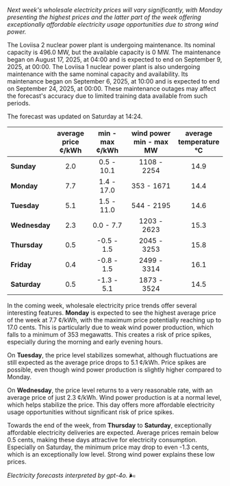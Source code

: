 *Next week's wholesale electricity prices will vary significantly, with Monday presenting the highest prices and the latter part of the week offering exceptionally affordable electricity usage opportunities due to strong wind power.*

The Loviisa 2 nuclear power plant is undergoing maintenance. Its nominal capacity is 496.0 MW, but the available capacity is 0 MW. The maintenance began on August 17, 2025, at 04:00 and is expected to end on September 9, 2025, at 00:00. The Loviisa 1 nuclear power plant is also undergoing maintenance with the same nominal capacity and availability. Its maintenance began on September 6, 2025, at 10:00 and is expected to end on September 24, 2025, at 00:00. These maintenance outages may affect the forecast's accuracy due to limited training data available from such periods.

The forecast was updated on Saturday at 14:24.

|          | average<br>price<br>¢/kWh | min - max<br>¢/kWh | wind power<br>min - max<br>MW | average<br>temperature<br>°C |
|:-------------|:----------------:|:----------------:|:-------------:|:-------------:|
| **Sunday**   | 2.0 | 0.5 - 10.1 | 1108 - 2254 | 14.9 |
| **Monday**   | 7.7 | 1.4 - 17.0 | 353 - 1671 | 14.4 |
| **Tuesday**  | 5.1 | 1.5 - 11.0 | 544 - 2195 | 14.6 |
| **Wednesday**| 2.3 | 0.0 - 7.7 | 1203 - 2623 | 15.3 |
| **Thursday** | 0.5 | -0.5 - 1.5 | 2045 - 3253 | 15.8 |
| **Friday**   | 0.4 | -0.8 - 1.5 | 2499 - 3314 | 16.1 |
| **Saturday** | 0.5 | -1.3 - 5.1 | 1873 - 3524 | 14.5 |

In the coming week, wholesale electricity price trends offer several interesting features. **Monday** is expected to see the highest average price of the week at 7.7 ¢/kWh, with the maximum price potentially reaching up to 17.0 cents. This is particularly due to weak wind power production, which falls to a minimum of 353 megawatts. This creates a risk of price spikes, especially during the morning and early evening hours.

On **Tuesday**, the price level stabilizes somewhat, although fluctuations are still expected as the average price drops to 5.1 ¢/kWh. Price spikes are possible, even though wind power production is slightly higher compared to Monday.

On **Wednesday**, the price level returns to a very reasonable rate, with an average price of just 2.3 ¢/kWh. Wind power production is at a normal level, which helps stabilize the price. This day offers more affordable electricity usage opportunities without significant risk of price spikes.

Towards the end of the week, from **Thursday** to **Saturday**, exceptionally affordable electricity deliveries are expected. Average prices remain below 0.5 cents, making these days attractive for electricity consumption. Especially on Saturday, the minimum price may drop to even -1.3 cents, which is an exceptionally low level. Strong wind power explains these low prices.

*Electricity forecasts interpreted by gpt-4o.* 🌬️
